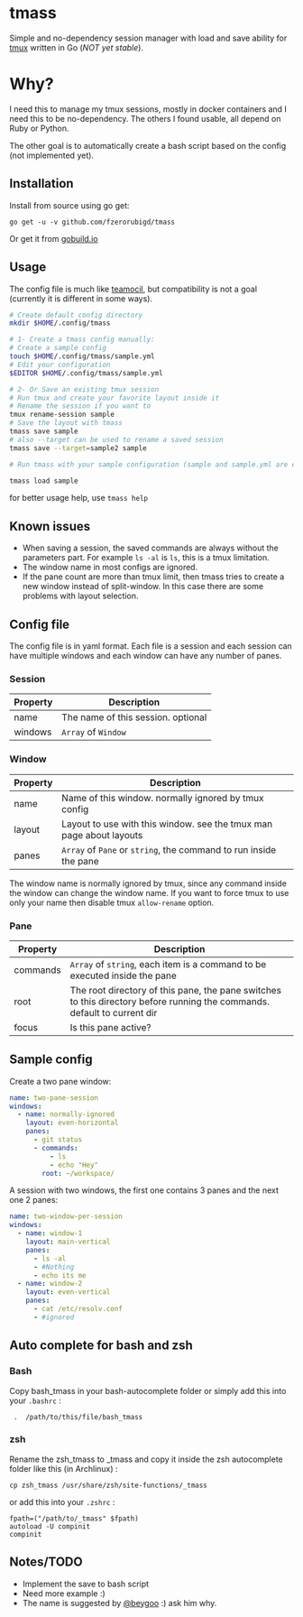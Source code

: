 # tmass

Simple and no-dependency session manager with load and save ability for [tmux](http://tmux.sourceforge.net/) written in Go (*NOT yet stable*).

# Why?

I need this to manage my tmux sessions, mostly in docker containers and I need this to be no-dependency. The others I found usable, all depend on Ruby or Python.

The other goal is to automatically create a bash script based on the config (not implemented yet).

## Installation

Install from source using go get:

```go get -u -v github.com/fzerorubigd/tmass```

Or get it from [gobuild.io](http://gobuild.io/github.com/fzerorubigd/tmass)

## Usage

The config file is much like [teamocil](http://www.teamocil.com/), but compatibility is not a goal (currently it is different in some ways).

```bash
# Create default config directory
mkdir $HOME/.config/tmass

# 1- Create a tmass config manually:
# Create a sample config
touch $HOME/.config/tmass/sample.yml
# Edit your configuration
$EDITOR $HOME/.config/tmass/sample.yml

# 2- Or Save an existing tmux session
# Run tmux and create your favorite layout inside it
# Rename the session if you want to
tmux rename-session sample
# Save the layout with tmass
tmass save sample
# also --target can be used to rename a saved session
tmass save --target=sample2 sample

# Run tmass with your sample configuration (sample and sample.yml are equal)

tmass load sample
```

for better usage help, use ```tmass help```

## Known issues
 - When saving a session, the saved commands are always without the parameters part. For example `ls -al` is `ls`, this is a tmux limitation.
 - The window name in most configs are ignored.
 - If the pane count are more than tmux limit, then tmass tries to create a new window instead of split-window. In this case there are some problems with layout selection.

## Config file

The config file is in yaml format. Each file is a session and each session can have multiple windows and each window can have any number of panes.

### Session

| Property | Description |
| ---------| ------------|
| name | The name of this session. optional|
| windows| `Array` of `Window` |

### Window

| Property | Description |
| ---------| ------------|
| name | Name of this window. normally ignored by tmux config|
| layout| Layout to use with this window. see the tmux man page about layouts |
| panes | `Array` of `Pane` or `string`, the command to run inside the pane|

The window name is normally ignored by tmux, since any command inside the window can change the window name. If you want to force tmux to use only your name then disable tmux `allow-rename` option.

### Pane

| Property | Description |
| ---------| ------------|
| commands | `Array` of `string`, each item is a command to be executed inside the pane |
| root | The root directory of this pane, the pane switches to this directory before running the commands. default to current dir|
| focus| Is this pane active?|

## Sample config

Create a two pane window:

```yml
name: two-pane-session
windows:
  - name: normally-ignored
    layout: even-horizontal
    panes:
      - git status
      - commands:
          - ls
          - echo "Hey"
        root: ~/workspace/
```

A session with two windows, the first one contains 3 panes and the next one 2 panes:
```yml
name: two-window-per-session
windows:
  - name: window-1
    layout: main-vertical
    panes:
      - ls -al
      - #Nothing
      - echo its me
  - name: window-2
    layout: even-vertical
    panes:
      - cat /etc/resolv.conf
      - #ignored
```

## Auto complete for bash and zsh

### Bash

Copy bash_tmass in your bash-autocomplete folder or simply add this into your `.bashrc` :

``` .  /path/to/this/file/bash_tmass```

### zsh

Rename the zsh_tmass to _tmass and copy it inside the zsh autocomplete folder like this (in Archlinux) :
```
cp zsh_tmass /usr/share/zsh/site-functions/_tmass
```

or add this into your `.zshrc` :

```
fpath=("/path/to/_tmass" $fpath)
autoload -U compinit
compinit
```

## Notes/TODO

 * Implement the save to bash script
 * Need more example :)
 * The name is suggested by [@beygoo](https://twitter.com/beygoo) :) ask him why.
